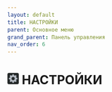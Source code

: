 ```yaml
---
layout: default
title: НАСТРОЙКИ
parent: Основное меню
grand_parent: Панель управления
nav_order: 6
---
```


# <img src="../../assets/icons/menus/m_nastroyki.png" width="26" height="26"> НАСТРОЙКИ
